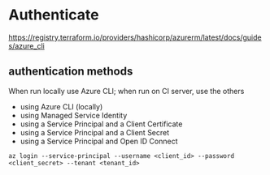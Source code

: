 # Authenticate

https://registry.terraform.io/providers/hashicorp/azurerm/latest/docs/guides/azure_cli

## authentication methods
When run locally use Azure CLI;
when run on CI server, use the others
- using Azure CLI (locally)
- using Managed Service Identity
- using a Service Principal and a Client Certificate
- using a Service Principal and a Client Secret
- using a Service Principal and Open ID Connect

```
az login --service-principal --username <client_id> --password <client_secret> --tenant <tenant_id>
```
